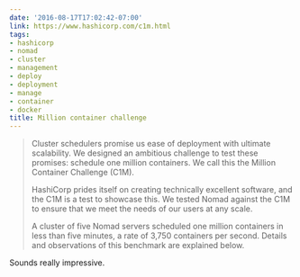 ```yaml
---
date: '2016-08-17T17:02:42-07:00'
link: https://www.hashicorp.com/c1m.html
tags:
- hashicorp
- nomad
- cluster
- management
- deploy
- deployment
- manage
- container
- docker
title: Million container challenge
---
```


>Cluster schedulers promise us ease of deployment with ultimate scalability. We designed an ambitious challenge to test these promises: schedule one million containers. We call this the Million Container Challenge (C1M).
>
>HashiCorp prides itself on creating technically excellent software, and the C1M is a test to showcase this. We tested Nomad against the C1M to ensure that we meet the needs of our users at any scale.
>
>A cluster of five Nomad servers scheduled one million containers in less than five minutes, a rate of 3,750 containers per second. Details and observations of this benchmark are explained below.

Sounds really impressive.

